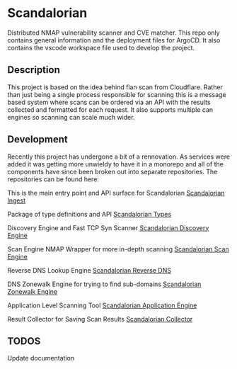 # Scandalorian
Distributed NMAP vulnerability scanner and CVE matcher.  This repo only contains general information and the deployment files for ArgoCD.  It also contains the vscode workspace file used to develop the project.

## Description
This project is based on the idea behind flan scan from Cloudflare.  Rather than just being a single process responsible for scanning this is a message based system where scans can be ordered via an API with the results collected and formatted for each request.  It also supports multiple can engines so scanning can scale much wider.

## Development
Recently this project has undergone a bit of a rennovation. As services were added it was getting more unwieldy to have it in a monorepo and all of the components have since been broken out into separate repositories.  The repositories can be found here:

This is the main entry point and API surface for Scandalorian
[Scandalorian Ingest](https://github.com/charles-d-burton/scandalorian-ingest)

Package of type definitions and API
[Scandalorian Types](https://github.com/charles-d-burton/scandalorian-types)

Discovery Engine and Fast TCP Syn Scanner
[Scandalorian Discovery Engine](https://github.com/charles-d-burton/scandalorian-discovery-engine)

Scan Engine NMAP Wrapper for more in-depth scanning
[Scandalorian Scan Engine](https://github.com/charles-d-burton/scandalorian-scan-engine)

Reverse DNS Lookup Engine
[Scandalorian Reverse DNS](https://github.com/charles-d-burton/scandalorian-reversdns-engine)

DNS Zonewalk Engine for trying to find sub-domains
[Scandalorian Zonewalk Engine](https://github.com/charles-d-burton/scandalorian-zonewalk-engine)

Application Level Scanning Tool
[Scandalorian Application Engine](https://github.com/charles-d-burton/scandalorian-application-engine)

Result Collector for Saving Scan Results
[Scandalorian Collector](https://github.com/charles-d-burton/scandalorian-collector)


## TODOS

Update documentation
